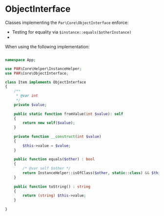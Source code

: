 ObjectInterface
===============

Classes implementing the `Par\Core\ObjectInterface` enforce:
- Testing for equality via `$instance::equals($otherInstance)`
- 

When using the following implementation:

```php

namespace App;

use PAR\Core\Helper\InstanceHelper;
use PAR\Core\ObjectInterface;

class Item implements ObjectInterface 
{
    /**
     * @var int
     */
    private $value;
    
    public static function fromValue(int $value): self
    {
        return new self($value);
    }
    
    private function __construct(int $value) 
    {
        $this->value = $value;
    }
    
    public function equals($other) : bool
    {
        /* @var self $other */
        return InstanceHelper::isOfClass($other, static::class) && $this->value === $other->value;
    }
    
    public function toString() : string
    {
        return (string) $this->value;
    }   
    
}
```
